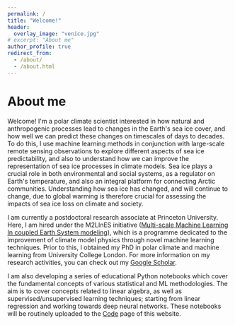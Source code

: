 ```yaml
---
permalink: /
title: "Welcome!"
header:
  overlay_image: "venice.jpg"
# excerpt: "About me"
author_profile: true
redirect_from:
  - /about/
  - /about.html
---
```


About me
======
Welcome! I'm a polar climate scientist interested in how natural and anthropogenic processes lead to changes in the Earth's sea ice cover, and how well we can predict these changes on timescales of days to decades. To do this, I use machine learning methods in conjunction with large-scale remote sensing observations to explore different aspects of sea ice predictability, and also to understand how we can improve the representation of sea ice processes in climate models. Sea ice plays a crucial role in both environmental and social systems, as a regulator on Earth's temperature, and also an integral platform for connecting Arctic communities. Understanding how sea ice has changed, and will continue to change, due to global warming is therefore crucial for assessing the impacts of sea ice loss on climate and society.

I am currently a postdoctoral research associate at Princeton University. Here, I am hired under the M2LInES initiative ([Multi-scale Machine Learning In coupled Earth System modeling](https://m2lines.github.io)), which is a programme dedicated to the improvement of climate model physics through novel machine learning techniques. Prior to this, I obtained my PhD in polar climate and machine learning from University College London. For more information on my research activities, you can check out my [Google Scholar](https://scholar.google.com/citations?user=zgcx9eQAAAAJ&hl=en&oi=sra).

I am also developing a series of educational Python notebooks which cover the fundamental concepts of various statistical and ML methodologies. The aim is to cover concepts related to linear algebra, as well as supervised/unsupervised learning techniques; starting from linear regression and working towards deep neural networks. These notebooks will be routinely uploaded to the [Code](code) page of this website.

